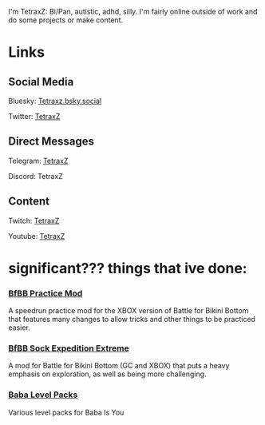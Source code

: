I'm TetraxZ: Bi/Pan, autistic, adhd, silly. I'm fairly online outside of work and do some projects or make content.
# Links

## Social Media
Bluesky: [Tetraxz.bsky.social](https://bsky.app/profile/tetraxz.bsky.social)

Twitter: [TetraxZ](https://twitter.com/TetraxZ)

## Direct Messages
Telegram: [TetraxZ](https://t.me/TetraxZ)

Discord: TetraxZ

## Content
Twitch: [TetraxZ](https://www.twitch.tv/tetraxz/)

Youtube: [TetraxZ](https://www.youtube.com/c/tetraxz)

# significant??? things that ive done:

### [BfBB Practice Mod](https://github.com/TetraxZ/BfBB-Practice-Mod/)
A speedrun practice mod for the XBOX version of Battle for Bikini Bottom that features many changes to allow tricks and other things to be practiced easier.

### [BfBB Sock Expedition Extreme](https://heavyironmodding.org/wiki/Sock_Expedition_Extreme)
A mod for Battle for Bikini Bottom (GC and XBOX) that puts a heavy emphasis on exploration, as well as being more challenging.

### [Baba Level Packs](https://github.com/TetraxZ/Baba-Level-Packs)
Various level packs for Baba Is You
